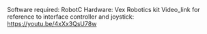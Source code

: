 Software required: RobotC
Hardware: Vex Robotics kit
Video_link for reference to interface controller and joystick: https://youtu.be/4xXx3QsU78w
